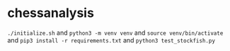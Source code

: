 # chessanalysis

`./initialize.sh` and `python3 -m venv venv` and `source venv/bin/activate` and `pip3 install -r requirements.txt` and `python3 test_stockfish.py`